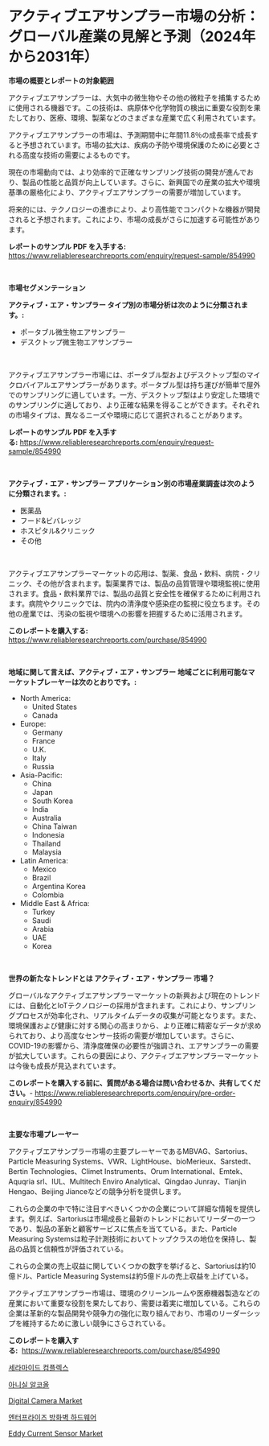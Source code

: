 <p><h1>アクティブエアサンプラー市場の分析：グローバル産業の見解と予測（2024年から2031年）</h1></p><p><strong>市場の概要とレポートの対象範囲</strong></p>
<p><p>アクティブエアサンプラーは、大気中の微生物やその他の微粒子を捕集するために使用される機器です。この技術は、病原体や化学物質の検出に重要な役割を果たしており、医療、環境、製薬などのさまざまな産業で広く利用されています。</p><p>アクティブエアサンプラーの市場は、予測期間中に年間11.8％の成長率で成長すると予想されています。市場の拡大は、疾病の予防や環境保護のために必要とされる高度な技術の需要によるものです。</p><p>現在の市場動向では、より効率的で正確なサンプリング技術の開発が進んでおり、製品の性能と品質が向上しています。さらに、新興国での産業の拡大や環境基準の厳格化により、アクティブエアサンプラーの需要が増加しています。</p><p>将来的には、テクノロジーの進歩により、より高性能でコンパクトな機器が開発されると予想されます。これにより、市場の成長がさらに加速する可能性があります。</p></p>
<p><strong>レポートのサンプル PDF を入手する:</strong> <a href="https://www.reliableresearchreports.com/enquiry/request-sample/854990">https://www.reliableresearchreports.com/enquiry/request-sample/854990</a></p>
<p>&nbsp;</p>
<p><strong>市場セグメンテーション</strong></p>
<p><strong>アクティブ・エア・サンプラー タイプ別の市場分析は次のように分類されます。:</strong></p>
<p><ul><li>ポータブル微生物エアサンプラー</li><li>デスクトップ微生物エアサンプラー</li></ul></p>
<p>&nbsp;</p>
<p><p>アクティブエアサンプラー市場には、ポータブル型およびデスクトップ型のマイクロバイアルエアサンプラーがあります。ポータブル型は持ち運びが簡単で屋外でのサンプリングに適しています。一方、デスクトップ型はより安定した環境でのサンプリングに適しており、より正確な結果を得ることができます。それぞれの市場タイプは、異なるニーズや環境に応じて選択されることがあります。</p></p>
<p><strong>レポートのサンプル PDF を入手する:</strong>&nbsp;<a href="https://www.reliableresearchreports.com/enquiry/request-sample/854990">https://www.reliableresearchreports.com/enquiry/request-sample/854990</a></p>
<p>&nbsp;</p>
<p><strong> アクティブ・エア・サンプラー アプリケーション別の市場産業調査は次のように分類されます。:</strong></p>
<p><ul><li>医薬品</li><li>フード&ビバレッジ</li><li>ホスピタル&クリニック</li><li>その他</li></ul></p>
<p>&nbsp;</p>
<p><p>アクティブエアサンプラーマーケットの応用は、製薬、食品・飲料、病院・クリニック、その他が含まれます。製薬業界では、製品の品質管理や環境監視に使用されます。食品・飲料業界では、製品の品質と安全性を確保するために利用されます。病院やクリニックでは、院内の清浄度や感染症の監視に役立ちます。その他の産業では、汚染の監視や環境への影響を把握するために活用されます。</p></p>
<p><strong>このレポートを購入する:</strong>&nbsp; <a href="https://www.reliableresearchreports.com/purchase/854990">https://www.reliableresearchreports.com/purchase/854990</a></p>
<p>&nbsp;</p>
<p><strong>地域に関して言えば、アクティブ・エア・サンプラー 地域ごとに利用可能なマーケットプレーヤーは次のとおりです。:</strong></p>
<p><ul>
    <li>
        North America:
        <ul>
            <li>United States</li>
            <li>Canada</li>
        </ul>
    </li>
    <li>
        Europe:
        <ul>
            <li>Germany</li>
            <li>France</li>
            <li>U.K.</li>
            <li>Italy</li>
            <li>Russia</li>
        </ul>
    </li>
    <li>
        Asia-Pacific:
        <ul>
            <li>China</li>
            <li>Japan</li>
            <li>South Korea</li>
            <li>India</li>
            <li>Australia</li>
            <li>China Taiwan</li>
            <li>Indonesia</li>
            <li>Thailand</li>
            <li>Malaysia</li>
        </ul>
    </li>
    <li>
        Latin America:
        <ul>
            <li>Mexico</li>
            <li>Brazil</li>
            <li>Argentina Korea</li>
            <li>Colombia</li>
        </ul>
    </li>
    <li>
        Middle East & Africa:
        <ul>
            <li>Turkey</li>
            <li>Saudi</li>
            <li>Arabia</li>
            <li>UAE</li>
            <li>Korea</li>
        </ul>
    </li>
    </ul></p>
<p>&nbsp;</p>
<p><strong>世界の新たなトレンドとは アクティブ・エア・サンプラー 市場？</strong></p>
<p><p>グローバルなアクティブエアサンプラーマーケットの新興および現在のトレンドには、自動化とIoTテクノロジーの採用が含まれます。これにより、サンプリングプロセスが効率化され、リアルタイムデータの収集が可能となります。また、環境保護および健康に対する関心の高まりから、より正確に精密なデータが求められており、より高度なセンサー技術の需要が増加しています。さらに、COVID-19の影響から、清浄度確保の必要性が強調され、エアサンプラーの需要が拡大しています。これらの要因により、アクティブエアサンプラーマーケットは今後も成長が見込まれています。</p></p>
<p><strong>このレポートを購入する前に、質問がある場合は問い合わせるか、共有してください。</strong>- <a href="https://www.reliableresearchreports.com/enquiry/pre-order-enquiry/854990">https://www.reliableresearchreports.com/enquiry/pre-order-enquiry/854990</a></p>
<p>&nbsp;</p>
<p><strong>主要な市場プレーヤー</strong></p>
<p><p>アクティブエアサンプラー市場の主要プレーヤーであるMBVAG、Sartorius、Particle Measuring Systems、VWR、LightHouse、bioMerieux、Sarstedt、Bertin Technologies、Climet Instruments、Orum International、Emtek、Aquqria srl、IUL、Multitech Enviro Analytical、Qingdao Junray、Tianjin Hengao、Beijing Jianceなどの競争分析を提供します。</p><p>これらの企業の中で特に注目すべきいくつかの企業について詳細な情報を提供します。例えば、Sartoriusは市場成長と最新のトレンドにおいてリーダーの一つであり、製品の革新と顧客サービスに焦点を当てている。また、Particle Measuring Systemsは粒子計測技術においてトップクラスの地位を保持し、製品の品質と信頼性が評価されている。</p><p>これらの企業の売上収益に関していくつかの数字を挙げると、Sartoriusは約10億ドル、Particle Measuring Systemsは約5億ドルの売上収益を上げている。</p><p>アクティブエアサンプラー市場は、環境のクリーンルームや医療機器製造などの産業において重要な役割を果たしており、需要は着実に増加している。これらの企業は革新的な製品開発や競争力の強化に取り組んでおり、市場のリーダーシップを維持するために激しい競争にさらされている。</p></p>
<p><strong>このレポートを購入する:</strong>&nbsp;&nbsp;<a href="https://www.reliableresearchreports.com/purchase/854990">https://www.reliableresearchreports.com/purchase/854990</a></p>
<p><p><a href="https://github.com/idcefvhkdut6/Market-Research-Report-List-1/blob/main/68433923511.md">세라마이드 컴플렉스</a></p><p><a href="https://github.com/vsap75a286l/Market-Research-Report-List-1/blob/main/42881893512.md">아니실 알코올</a></p><p><a href="https://github.com/GroverBarry/Market-Research-Report-List-4/blob/main/digital-camera-market.md">Digital Camera Market</a></p><p><a href="https://medium.com/@kellylyncyh543964/%EA%B8%B0%EC%97%85-%EB%B0%A9%ED%99%94%EB%B2%BD-%ED%95%98%EB%93%9C%EC%9B%A8%EC%96%B4-%EC%8B%9C%EC%9E%A5-%EA%B7%9C%EB%AA%A8-%EB%B0%8F-%EC%8B%9C%EC%9E%A5-%EB%8F%99%ED%96%A5-%EC%99%84%EC%A0%84%ED%95%9C-%EC%82%B0%EC%97%85-%EA%B0%9C%EC%9A%94-2024%EB%85%84%EB%B6%80%ED%84%B0-2031%EB%85%84%EA%B9%8C%EC%A7%80-22650b76b098">엔터프라이즈 방화벽 하드웨어</a></p><p><a href="https://view.publitas.com/reportprime-1/eddy-current-sensor-market-research-report-forecasted-for-period-from-2024-2031-by-market-type-market-application-and-region/">Eddy Current Sensor Market</a></p></p>